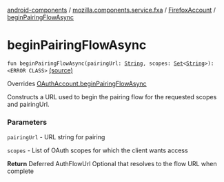 [android-components](../../index.md) / [mozilla.components.service.fxa](../index.md) / [FirefoxAccount](index.md) / [beginPairingFlowAsync](./begin-pairing-flow-async.md)

# beginPairingFlowAsync

`fun beginPairingFlowAsync(pairingUrl: `[`String`](https://kotlinlang.org/api/latest/jvm/stdlib/kotlin/-string/index.html)`, scopes: `[`Set`](https://kotlinlang.org/api/latest/jvm/stdlib/kotlin.collections/-set/index.html)`<`[`String`](https://kotlinlang.org/api/latest/jvm/stdlib/kotlin/-string/index.html)`>): <ERROR CLASS>` [(source)](https://github.com/mozilla-mobile/android-components/blob/master/components/service/firefox-accounts/src/main/java/mozilla/components/service/fxa/FirefoxAccount.kt#L115)

Overrides [OAuthAccount.beginPairingFlowAsync](../../mozilla.components.concept.sync/-o-auth-account/begin-pairing-flow-async.md)

Constructs a URL used to begin the pairing flow for the requested scopes and pairingUrl.

### Parameters

`pairingUrl` - URL string for pairing

`scopes` - List of OAuth scopes for which the client wants access

**Return**
Deferred AuthFlowUrl Optional that resolves to the flow URL when complete

